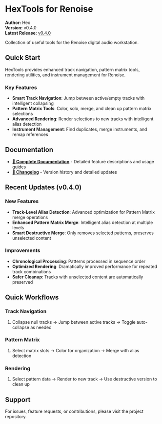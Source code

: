 # HexTools for Renoise

**Author:** Hex  
**Version:** v0.4.0  
**Latest Release:** [v0.4.0](https://github.com/hex/HexTools/releases/tag/v0.4.0)

Collection of useful tools for the Renoise digital audio workstation.

## Quick Start

HexTools provides enhanced track navigation, pattern matrix tools, rendering utilities, and instrument management for Renoise.

### **Key Features**
- **Smart Track Navigation**: Jump between active/empty tracks with intelligent collapsing
- **Pattern Matrix Tools**: Color, solo, merge, and clean up pattern matrix selections
- **Advanced Rendering**: Render selections to new tracks with intelligent alias detection
- **Instrument Management**: Find duplicates, merge instruments, and remap references

## Documentation

- **[📖 Complete Documentation](documentation.md)** - Detailed feature descriptions and usage guides
- **[📝 Changelog](CHANGELOG.md)** - Version history and detailed updates

## Recent Updates (v0.4.0)

### **New Features**
- **Track-Level Alias Detection**: Advanced optimization for Pattern Matrix merge operations
- **Enhanced Pattern Matrix Merge**: Intelligent alias detection at multiple levels
- **Smart Destructive Merge**: Only removes selected patterns, preserves unselected content

### **Improvements**
- **Chronological Processing**: Patterns processed in sequence order
- **Optimized Rendering**: Dramatically improved performance for repeated track combinations
- **Safer Cleanup**: Tracks with unselected content are automatically preserved

## Quick Workflows

### **Track Navigation**
1. Collapse null tracks → Jump between active tracks → Toggle auto-collapse as needed

### **Pattern Matrix**
1. Select matrix slots → Color for organization → Merge with alias detection

### **Rendering**
1. Select pattern data → Render to new track → Use destructive version to clean up

## Support

For issues, feature requests, or contributions, please visit the project repository.